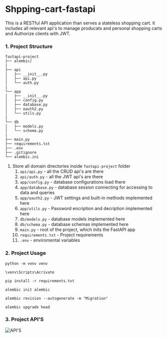 # Shpping-cart-fastapi

This is a RESTful API application than serves a stateless shopping cart. it includes all relevant api's to manage producats and personal shopping carts and Authorize clients with JWT.

### 1. Project Structure


```
fastapi-project
├── alembic/
|
├── api
│   ├── __init__.py
│   ├── api.py  
│   └── auth.py  
|
└── app
│   ├── __init__.py
│   ├── config.py
│   ├── database.py
│   ├── oauth2.py
│   └── utils.py
|
└── db
│   ├── models.py
│   └── schema.py
|
├── main.py
├── requirements.txt
├── .env
├── .gitignore
└── alembic.ini
```

1. Store all domain directories inside `fastapi-project` folder
   1. `api/api.py` - all the CRUD api's are there
   2. `api/auth.py` - all the JWT api's are there
   3. `app/config.py` - database configurations load there
   4. `app/database.py` - database session connecting for accessing to data and queries 
   5. `app/oauth2.py` - JWT settings and built-in methods implemented here
   6. `app/utils.py` - Password encription and decription implemented here
   7. `db/models.py` - database models implemented here
   8. `db/schema.py` - database schemas implemented here
   9. `main.py` - root of the project, which inits the FastAPI app
   10. `requirements.txt` - Project requirements
   11. `.env` - enviromental variables

### 2. Project Usage
```
python -m venv venv

\venv\Scripts\Acrivate

pip install -r requirements.txt

alembic init alembic

alembic revision --autogenerate -m "Migration"

alembic upgrade head
```


### 3. Project API'S



![API'S](https://github.com/horrhamid/Shpping-cart-fastapi/ScreenShot.png)